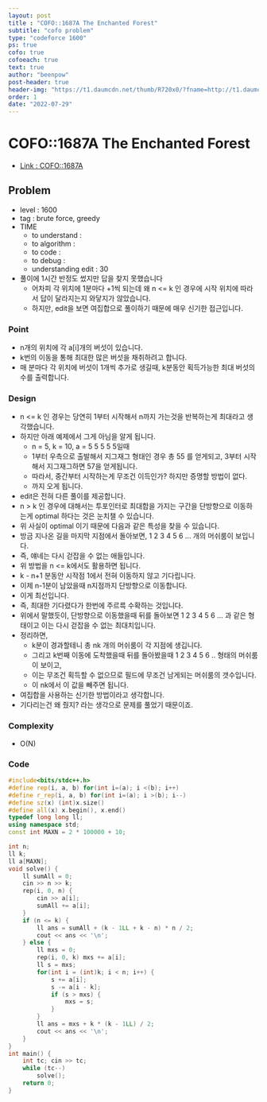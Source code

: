 ```yaml
---
layout: post
title : "COFO::1687A The Enchanted Forest"
subtitle: "cofo problem"
type: "codeforce 1600"
ps: true
cofo: true
cofoeach: true
text: true
author: "beenpow"
post-header: true
header-img: "https://t1.daumcdn.net/thumb/R720x0/?fname=http://t1.daumcdn.net/brunch/service/user/AhN/image/MXY3LF1QNB4AT4tYAU3NC1dSJrE.jpg"
order: 1
date: "2022-07-29"
---
```

# COFO::1687A The Enchanted Forest
- [Link : COFO::1687A](https://codeforces.com/problemset/problem/1687/A)


## Problem 

- level : 1600
- tag : brute force, greedy
- TIME
  - to understand    : 
  - to algorithm     : 
  - to code          : 
  - to debug         : 
  - understanding edit :  30
- 풀이에 1시간 반정도 썼지만 답을 찾지 못했습니다
  - 어차피 각 위치에 1분마다 +1씩 되는데 왜 n <= k 인 경우에 시작 위치에 따라서 답이 달라지는지 와닿지가 않았습니다.
  - 하지만, edit을 보면 여집합으로 풀이하기 때문에 매우 신기한 접근입니다.

### Point
- n개의 위치에 각 a[i]개의 버섯이 있습니다.
- k번의 이동을 통해 최대한 많은 버섯을 채취하려고 합니다.
- 매 분마다 각 위치에 버섯이 1개씩 추가로 생길때, k분동안 획득가능한 최대 버섯의 수를 출력합니다.

### Design
- n <= k 인 경우는 당연히 1부터 시작해서 n까지 가는것을 반복하는게 최대라고 생각했습니다.
- 하지만 아래 예제에서 그게 아님을 알게 됩니다.
  - n = 5, k = 10, a = 5 5 5 5 5일때
  - 1부터 우측으로 출발해서 지그재그 형태인 경우 총 55 를 얻게되고, 3부터 시작해서 지그재그하면 57을 얻게됩니다.
  - 따라서, 중간부터 시작하는게 무조건 이득인가? 하지만 증명할 방법이 없다.
  - 까지 오게 됩니다.
- edit은 전혀 다른 풀이를 제공합니다.
- n > k 인 경우에 대해서는 투포인터로 최대합을 가지는 구간을 단방향으로 이동하는게 optimal 하다는 것은 눈치챌 수 있습니다.
- 위 사실이 optimal 이기 때문에 다음과 같은 특성을 찾을 수 있습니다.
- 방금 지나온 길을 마지막 지점에서 돌아보면, 1 2 3 4 5 6 ... 개의 머쉬룸이 보입니다.
- 즉, 얘네는 다시 걷잡을 수 없는 애들입니다.
- 위 방법을 n <= k에서도 활용하면 됩니다.
- k - n+1 분동안 시작점 1에서 전혀 이동하지 않고 기다립니다.
- 이제 n-1분이 남았을때 n지점까지 단방향으로 이동합니다.
- 이게 최선입니다.
- 즉, 최대한 기다렸다가 한번에 주르륵 수확하는 것입니다.
- 위에서 말했듯이, 단방향으로 이동했을때 뒤를 돌아보면 1 2 3 4 5 6 ... 과 같은 형태이고 이는 다시 걷잡을 수 없는 최대치입니다.
- 정리하면,
  - k분이 경과할테니 총 nk 개의 머쉬룸이 각 지점에 생깁니다.
  - 그리고 k번째 이동에 도착했을때 뒤를 돌아봤을때 1  2 3 4 5 6 .. 형태의 머쉬룸이 보이고,
  - 이는 무조건 획득할 수 없으므로 필드에 무조건 남게되는 머쉬룸의 갯수입니다.
  - 이 nk에서 이 값을 빼주면 됩니다.
- 여집합을 사용하는 신기한 방법이라고 생각합니다.
- 기다리는건 왜 줬지? 라는 생각으로 문제를 풀었기 때문이죠.

### Complexity
- O(N)

### Code

```cpp
#include<bits/stdc++.h>
#define rep(i, a, b) for(int i=(a); i <(b); i++)
#define r_rep(i, a, b) for(int i=(a); i >(b); i--)
#define sz(x) (int)x.size()
#define all(x) x.begin(), x.end()
typedef long long ll;
using namespace std;
const int MAXN = 2 * 100000 + 10;

int n;
ll k;
ll a[MAXN];
void solve() {
    ll sumAll = 0;
    cin >> n >> k;
    rep(i, 0, n) {
        cin >> a[i];
        sumAll += a[i];
    }
    if (n <= k) {
        ll ans = sumAll + (k - 1LL + k - n) * n / 2;
        cout << ans << '\n';
    } else {
        ll mxs = 0;
        rep(i, 0, k) mxs += a[i];
        ll s = mxs;
        for(int i = (int)k; i < n; i++) {
            s += a[i];
            s -= a[i - k];
            if (s > mxs) {
                mxs = s;
            }
        }
        ll ans = mxs + k * (k - 1LL) / 2;
        cout << ans << '\n';
    }
}
int main() {
    int tc; cin >> tc;
    while (tc--)
        solve();
    return 0;
}
```
